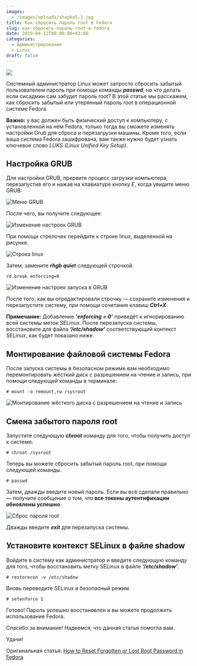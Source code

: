 ```yaml
---
images:
  - /images/uploads/shapka5-1.jpg
title: Как сбросить пароль root в Fedora
slug: как-сбросить-пароль-root-в-fedora
date: 2019-04-12T00:00:00+03:00
categories:
  - Администрирование
  - Linux
draft: false
---
```


![](/images/uploads/shapka5-1.jpg)

Системный администратор Linux может запросто сбросить забытый пользователем пароль при помощи команды **_passwd_**, но что
делать если сисадмин сам забудет пароль root? В этой статье мы расскажем, как сбросить забытый или утерянный пароль root
в операционной системе Fedora.

**Важно:** у вас должен быть физический доступ к компьютеру, с установленной на нём Fedora, только тогда вы сможете изменять
настройки Grub для сброса и перезагрузки машины. Кроме того, если ваша система Fedora зашифрована, вам также нужно будет
узнать ключевое слово _LUKS (Linux Unified Key Setup)_.

## Настройка GRUB

Для настройки GRUB, прервите процесс загрузки компьютера, перезапустив его и нажав на клавиатуре кнопку _E_, когда увидите
меню GRUB:

![Меню GRUB](https://www.tecmint.com/wp-content/uploads/2019/03/Fedora-Grub-Menu.png)

После чего, вы получите следующее:

![Изменение настроек GRUB](https://www.tecmint.com/wp-content/uploads/2019/03/Edit-Fedora-Grub-Settings.png)

При помощи стрелочек перейдите к строке linux, выделенной на рисунке.

![Строка linux](https://www.tecmint.com/wp-content/uploads/2019/03/Find-Linux-in-Grub-Settings.png)

Затем, замените **_rhgb quiet_** следующей строчкой.

```
rd.break enforcing=0
```

![Изменение настроек запуска в GRUB](https://www.tecmint.com/wp-content/uploads/2019/03/Edit-Fedora-Grub-Boot-Settings.png)

После того, как вы отредактировали строчку — сохраните изменения и перезапустите систему, при помощи сочетания клавиш
**_Ctrl+X_**.

**Примечание:** Добавление **_‘enforcing = 0’_** приведёт к игнорированию всей системы меток SELinux. После перезапуска системы,
восстановите для файла **_‘/etc/shadow’_** соответствующий контекст SELinux, как будет показано ниже.

## Монтирование файловой системы Fedora

После запуска системы в безопасном режиме вам необходимо перемонтировать жёсткий диск с разрешением на чтение и запись,
при помощи следующей команды в терминале:

```
# mount -o remount,rw /sysroot
```

![Монтирование жёсткого диска с разрешением на чтение и запись](https://www.tecmint.com/wp-content/uploads/2019/03/Mount-Fedora-Drive-in-Read-Write-Access.png)

## Смена забытого пароля root

Запустите следующую **_chroot_** команду для того, чтобы получить доступ к системе.

```
# chroot /sysroot
```

Теперь вы можете сбросить забытый пароль root, при помощи следующей команды.

```
# passwd
```

Затем, дважды введите новый пароль. Если вы всё сделали правильно — получите сообщение о том, что **все токены
аутентификации обновлены успешно**.

![Сброс пароля root](https://www.tecmint.com/wp-content/uploads/2019/03/Reset-Fedora-Root-User-Password.png)

Дважды введите **_exit_** для перезапуска системы.

## Установите контекст SELinux в файле shadow

Войдите в систему как администратор и введите следующую команду для того, чтобы восстановить метку SELinux в файле
**_‘/etc/shadow’_**.

```
# restorecon -v /etc/shadow
```

Вновь переведите SELinux в безопасный режим.

```
# setenforce 1
```

Готово! Пароль успешно восстановлен и вы можете продолжить использование Fedora.

Спасибо за внимание! Надеемся, что данная статья помогла вам.

Удачи!

Оригинальная статья: [How to Reset Forgotten or Lost Root Password in Fedora](https://www.tecmint.com/reset-forgotten-or-lost-root-password-in-fedora/)
